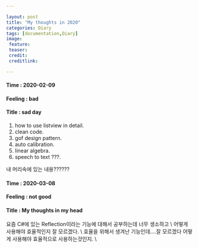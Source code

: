 ```yaml
---

layout: post
title: "My thoughts in 2020"
categories: Diary
tags: [documentation,Diary]
image:
 feature:
 teaser:
 credit:
 creditlink:

---
```


#### Time : 2020-02-09
#### Feeling : bad
#### Title : sad day

1. how to use listview in detail.
2. clean code.
3. gof design pattern.
4. auto calibration.
5. linear algebra.
6. speech to text ???.

내 머리속에 있는 내용??????


#### Time : 2020-03-08
#### Feeling : not good
#### Title : My thoughts in my head

요즘 C#에 있는 Reflection이라는 기능에 대해서 공부하는데 너무 생소하고 \\
어떻게 사용해야 효율적인지 잘 모르겠다. \\
효율을 위해서 생겨난 기능인데....잘 모르겠다 어떻게 사용해야 효율적으로 사용하는것인지. \\
